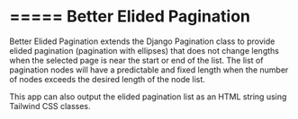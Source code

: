 =====
Better Elided Pagination
=====

Better Elided Pagination extends the Django Pagination class to provide elided pagination (pagination with ellipses) that does not change lengths when the selected page is near the start or end of the list. The list of pagination nodes will have a predictable and fixed length when the number of nodes exceeds the desired length of the node list.

This app can also output the elided pagination list as an HTML string using Tailwind CSS classes.
